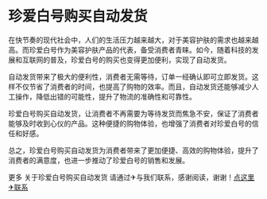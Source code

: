 # 珍爱白号购买自动发货

在快节奏的现代社会中，人们的生活压力越来越大，对于美容护肤的需求也越来越高。而珍爱白号作为美容护肤产品的代表，备受消费者青睐。如今，随着科技的发展和互联网的普及，珍爱白号的购买也变得更加便利，实现了自动发货。

自动发货带来了极大的便利性，消费者无需等待，订单一经确认即可立即发货。这样不仅节省了消费者的时间，也提高了购物的效率。而且，自动发货还能够减少人工操作，降低出错的可能性，提升了物流的准确性和可靠性。

珍爱白号购买自动发货，让消费者不再需要为等待发货而焦急不安，保证了消费者能够及时收到心仪的产品。这种便捷的购物体验，也增强了消费者对珍爱白号的信任和好感。

总之，珍爱白号购买自动发货为消费者带来了更加便捷、高效的购物体验，提升了消费者的满意度，也进一步推动了珍爱白号的销售和发展。

更多 关于珍爱白号购买自动发货 请通过✈与我们联系，感谢阅读，谢谢！[点这里✈联系](https://b.k02.cc)